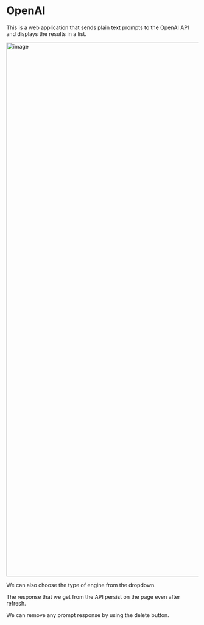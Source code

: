 # OpenAI
This is a web application that sends plain text prompts to the OpenAI API and displays the results in a list.

<img width="1404" alt="image" src="https://user-images.githubusercontent.com/60542567/169727331-24a49e71-8655-47dc-8900-410c0415e0f7.png">

We can also choose the type of engine from the dropdown.

The response that we get from the API persist on the page even after refresh.

We can remove any prompt response by using the delete button.


